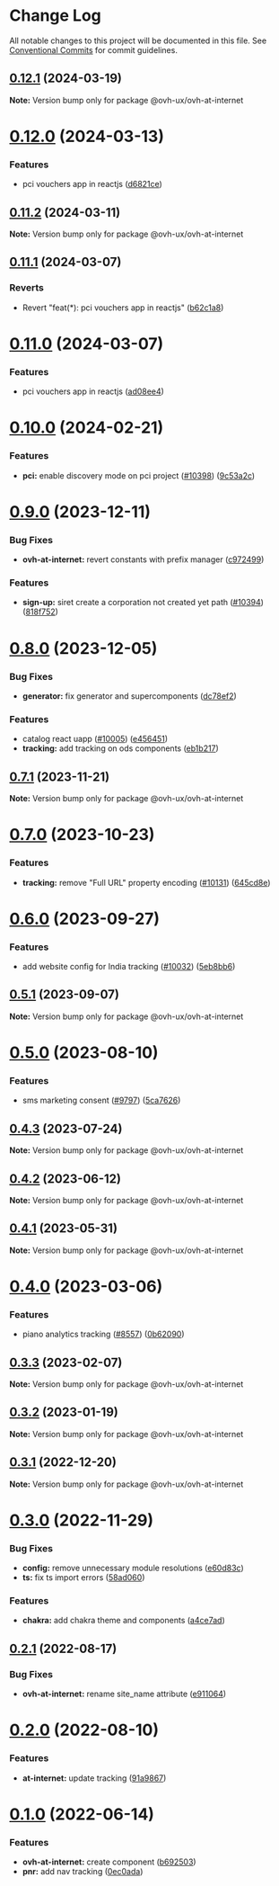 # Change Log

All notable changes to this project will be documented in this file.
See [Conventional Commits](https://conventionalcommits.org) for commit guidelines.

## [0.12.1](https://github.com/ovh/manager/compare/@ovh-ux/ovh-at-internet@0.12.0...@ovh-ux/ovh-at-internet@0.12.1) (2024-03-19)

**Note:** Version bump only for package @ovh-ux/ovh-at-internet





# [0.12.0](https://github.com/ovh/manager/compare/@ovh-ux/ovh-at-internet@0.11.2...@ovh-ux/ovh-at-internet@0.12.0) (2024-03-13)


### Features

* pci vouchers app in reactjs ([d6821ce](https://github.com/ovh/manager/commit/d6821cecd3bde7d884054d8e782e9a1e9dbfddac))





## [0.11.2](https://github.com/ovh/manager/compare/@ovh-ux/ovh-at-internet@0.11.1...@ovh-ux/ovh-at-internet@0.11.2) (2024-03-11)

**Note:** Version bump only for package @ovh-ux/ovh-at-internet





## [0.11.1](https://github.com/ovh/manager/compare/@ovh-ux/ovh-at-internet@0.11.0...@ovh-ux/ovh-at-internet@0.11.1) (2024-03-07)


### Reverts

* Revert "feat(*): pci vouchers app in reactjs" ([b62c1a8](https://github.com/ovh/manager/commit/b62c1a8b1cfe63dbc420b660667209c324ffa9ab))





# [0.11.0](https://github.com/ovh/manager/compare/@ovh-ux/ovh-at-internet@0.10.0...@ovh-ux/ovh-at-internet@0.11.0) (2024-03-07)


### Features

* pci vouchers app in reactjs ([ad08ee4](https://github.com/ovh/manager/commit/ad08ee4618d6243328eee76af7d1bd459a1a7d83))





# [0.10.0](https://github.com/ovh/manager/compare/@ovh-ux/ovh-at-internet@0.9.0...@ovh-ux/ovh-at-internet@0.10.0) (2024-02-21)


### Features

* **pci:** enable discovery mode on pci project ([#10398](https://github.com/ovh/manager/issues/10398)) ([9c53a2c](https://github.com/ovh/manager/commit/9c53a2c4c661a17d2b492fc18c031ab09291bee8))





# [0.9.0](https://github.com/ovh/manager/compare/@ovh-ux/ovh-at-internet@0.8.0...@ovh-ux/ovh-at-internet@0.9.0) (2023-12-11)


### Bug Fixes

* **ovh-at-internet:** revert constants with prefix manager ([c972499](https://github.com/ovh/manager/commit/c972499d559be236422e74bf7ef2ddcc98926994))


### Features

* **sign-up:** siret create a corporation not created yet path  ([#10394](https://github.com/ovh/manager/issues/10394)) ([818f752](https://github.com/ovh/manager/commit/818f75212aeed0dcf2d5a3df3cadc835711d83aa))





# [0.8.0](https://github.com/ovh/manager/compare/@ovh-ux/ovh-at-internet@0.7.1...@ovh-ux/ovh-at-internet@0.8.0) (2023-12-05)


### Bug Fixes

* **generator:** fix generator and supercomponents ([dc78ef2](https://github.com/ovh/manager/commit/dc78ef2efaa84d3d6ec69dbfc2af5debb8b35537))


### Features

* catalog react uapp ([#10005](https://github.com/ovh/manager/issues/10005)) ([e456451](https://github.com/ovh/manager/commit/e45645174e0a6e0834d06c3c23c535ff374dceba))
* **tracking:** add tracking on ods components ([eb1b217](https://github.com/ovh/manager/commit/eb1b2172957559e3d788984d15a1b6f466267c4a))





## [0.7.1](https://github.com/ovh/manager/compare/@ovh-ux/ovh-at-internet@0.7.0...@ovh-ux/ovh-at-internet@0.7.1) (2023-11-21)

**Note:** Version bump only for package @ovh-ux/ovh-at-internet





# [0.7.0](https://github.com/ovh/manager/compare/@ovh-ux/ovh-at-internet@0.6.0...@ovh-ux/ovh-at-internet@0.7.0) (2023-10-23)


### Features

* **tracking:** remove "Full URL" property encoding ([#10131](https://github.com/ovh/manager/issues/10131)) ([645cd8e](https://github.com/ovh/manager/commit/645cd8ef02aa06901e60321772500ae979646804))





# [0.6.0](https://github.com/ovh/manager/compare/@ovh-ux/ovh-at-internet@0.5.1...@ovh-ux/ovh-at-internet@0.6.0) (2023-09-27)


### Features

* add website config for India tracking ([#10032](https://github.com/ovh/manager/issues/10032)) ([5eb8bb6](https://github.com/ovh/manager/commit/5eb8bb63fa4c0c51169ca1b60ca0af465d564416))





## [0.5.1](https://github.com/ovh/manager/compare/@ovh-ux/ovh-at-internet@0.5.0...@ovh-ux/ovh-at-internet@0.5.1) (2023-09-07)

**Note:** Version bump only for package @ovh-ux/ovh-at-internet





# [0.5.0](https://github.com/ovh/manager/compare/@ovh-ux/ovh-at-internet@0.4.3...@ovh-ux/ovh-at-internet@0.5.0) (2023-08-10)


### Features

* sms marketing consent ([#9797](https://github.com/ovh/manager/issues/9797)) ([5ca7626](https://github.com/ovh/manager/commit/5ca7626097dc31ef1b3565626ebc024cc816a150))





## [0.4.3](https://github.com/ovh/manager/compare/@ovh-ux/ovh-at-internet@0.4.2...@ovh-ux/ovh-at-internet@0.4.3) (2023-07-24)

**Note:** Version bump only for package @ovh-ux/ovh-at-internet





## [0.4.2](https://github.com/ovh/manager/compare/@ovh-ux/ovh-at-internet@0.4.1...@ovh-ux/ovh-at-internet@0.4.2) (2023-06-12)

**Note:** Version bump only for package @ovh-ux/ovh-at-internet





## [0.4.1](https://github.com/ovh/manager/compare/@ovh-ux/ovh-at-internet@0.4.0...@ovh-ux/ovh-at-internet@0.4.1) (2023-05-31)

**Note:** Version bump only for package @ovh-ux/ovh-at-internet





# [0.4.0](https://github.com/ovh/manager/compare/@ovh-ux/ovh-at-internet@0.3.3...@ovh-ux/ovh-at-internet@0.4.0) (2023-03-06)


### Features

* piano analytics tracking ([#8557](https://github.com/ovh/manager/issues/8557)) ([0b62090](https://github.com/ovh/manager/commit/0b620907c48aea25bd7e43cca39cb6d81863b05d))





## [0.3.3](https://github.com/ovh/manager/compare/@ovh-ux/ovh-at-internet@0.3.2...@ovh-ux/ovh-at-internet@0.3.3) (2023-02-07)

**Note:** Version bump only for package @ovh-ux/ovh-at-internet





## [0.3.2](https://github.com/ovh/manager/compare/@ovh-ux/ovh-at-internet@0.3.1...@ovh-ux/ovh-at-internet@0.3.2) (2023-01-19)

**Note:** Version bump only for package @ovh-ux/ovh-at-internet





## [0.3.1](https://github.com/ovh/manager/compare/@ovh-ux/ovh-at-internet@0.3.0...@ovh-ux/ovh-at-internet@0.3.1) (2022-12-20)

**Note:** Version bump only for package @ovh-ux/ovh-at-internet





# [0.3.0](https://github.com/ovh/manager/compare/@ovh-ux/ovh-at-internet@0.2.1...@ovh-ux/ovh-at-internet@0.3.0) (2022-11-29)


### Bug Fixes

* **config:** remove unnecessary module resolutions ([e60d83c](https://github.com/ovh/manager/commit/e60d83c343cc15c2f306c1a748c3c06dfa573608))
* **ts:** fix ts import errors ([58ad060](https://github.com/ovh/manager/commit/58ad060b9d4b6f9634268b5cf4bde98301bbbc98))


### Features

* **chakra:** add chakra theme and components ([a4ce7ad](https://github.com/ovh/manager/commit/a4ce7adc01f59dcea9d0add60cc6c3ed225c13de))





## [0.2.1](https://github.com/ovh/manager/compare/@ovh-ux/ovh-at-internet@0.2.0...@ovh-ux/ovh-at-internet@0.2.1) (2022-08-17)


### Bug Fixes

* **ovh-at-internet:** rename site_name attribute ([e911064](https://github.com/ovh/manager/commit/e9110643e8e6abd7452fc6867aaa2dfe37a422a9))



# [0.2.0](https://github.com/ovh/manager/compare/@ovh-ux/ovh-at-internet@0.1.0...@ovh-ux/ovh-at-internet@0.2.0) (2022-08-10)


### Features

* **at-internet:** update tracking ([91a9867](https://github.com/ovh/manager/commit/91a9867d7a37111a13e6f3f68695f316fa06ca76))



# [0.1.0](https://github.com/ovh/manager/compare/@ovh-ux/ovh-at-internet@0.0.0...@ovh-ux/ovh-at-internet@0.1.0) (2022-06-14)


### Features

* **ovh-at-internet:** create component ([b692503](https://github.com/ovh/manager/commit/b692503df0ed2d91bf0ff4e44af85d4b7dddc350))
* **pnr:** add nav tracking ([0ec0ada](https://github.com/ovh/manager/commit/0ec0adae23428bf77e9808b1e86f4e917583d376))
